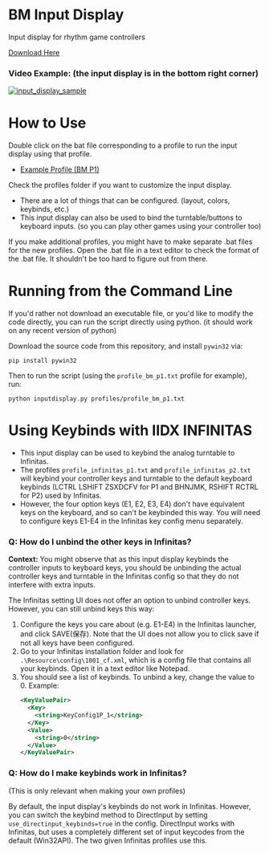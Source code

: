 # BM Input Display
Input display for rhythm game controllers

[Download Here](https://ci.appveyor.com/project/wcko87/bm-input-display/build/artifacts) 

### Video Example: (the input display is in the bottom right corner)

[![input_display_sample](https://user-images.githubusercontent.com/27341392/71674633-b9208480-2d49-11ea-8fa8-194ee5bbfe06.png)](https://thumbs.gfycat.com/PositivePoorAsiaticmouflon-mobile.mp4)


# How to Use

Double click on the bat file corresponding to a profile to run the input display using that profile.
- [Example Profile (BM P1)](https://raw.githubusercontent.com/wcko87/bm-input-display/master/profiles/profile_bm_p1.txt)

Check the profiles folder if you want to customize the input display.
- There are a lot of things that can be configured. (layout, colors, keybinds, etc.)
- This input display can also be used to bind the turntable/buttons to keyboard inputs. (so you can play other games using your controller too)

If you make additional profiles, you might have to make separate .bat files for the new profiles. Open the .bat file in a text editor to check the format of the .bat file. It shouldn't be too hard to figure out from there.


# Running from the Command Line
If you'd rather not download an executable file, or you'd like to modify the code directly, you can run the script directly using python. (it should work on any recent version of python)

Download the source code from this repository, and install `pywin32` via:
```
pip install pywin32
```

Then to run the script (using the `profile_bm_p1.txt` profile for example), run:
```
python inputdisplay.py profiles/profile_bm_p1.txt
```


# Using Keybinds with IIDX INFINITAS
- This input display can be used to keybind the analog turntable to Infinitas.
- The profiles `profile_infinitas_p1.txt` and `profile_infinitas_p2.txt` will keybind your controller keys and turntable to the default keyboard keybinds (LCTRL LSHIFT ZSXDCFV for P1 and BHNJMK, RSHIFT RCTRL for P2) used by Infinitas.
- However, the four option keys (E1, E2, E3, E4) don't have equivalent keys on the keyboard, and so can't be keybinded this way. You will need to configure keys E1-E4 in the Infinitas key config menu separately.

### Q: How do I unbind the other keys in Infinitas?
**Context:** You might observe that as this input display keybinds the controller inputs to keyboard keys, you should be unbinding the actual controller keys and turntable in the Infinitas config so that they do not interfere with extra inputs.

The Infinitas setting UI does not offer an option to unbind controller keys. However, you can still unbind keys this way:
1. Configure the keys you care about (e.g. E1-E4) in the Infinitas launcher, and click SAVE(保存). Note that the UI does not allow you to click save if not all keys have been configured.
2. Go to your Infinitas installation folder and look for `.\Resource\config\1001_cf.xml`, which is a config file that contains all your keybinds. Open it in a text editor like Notepad.
3. You should see a list of keybinds. To unbind a key, change the value to 0.
    Example:
    ```xml
    <KeyValuePair>
      <Key>
        <string>KeyConfig1P_1</string>
      </Key>
      <Value>
        <string>0</string>
      </Value>
    </KeyValuePair>
    ```

### Q: How do I make keybinds work in Infinitas?
(This is only relevant when making your own profiles)

By default, the input display's keybinds do not work in Infinitas. However, you can switch the keybind method to DirectInput by setting `use_directinput_keybinds=true` in the config. DirectInput works with Infinitas, but uses a completely different set of input keycodes from the default (Win32API). The two given Infinitas profiles use this.
